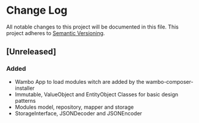# Change Log
All notable changes to this project will be documented in this file.
This project adheres to [Semantic Versioning](http://semver.org/).

## [Unreleased]
### Added
- Wambo App to load modules witch are added by the wambo-composer-installer
- Immutable, ValueObject and EntityObject Classes for basic design patterns
- Modules model, repository, mapper and storage
- StorageInterface, JSONDecoder and JSONEncoder